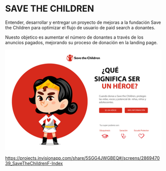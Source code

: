 # SAVE THE CHILDREN
Entender, desarrollar y entregar un proyecto de mejoras a la fundación Save the Children para optimizar el flujo de usuario de paid search a donantes.

Nuesto objetico es aumentar el número de donantes a través de los anuncios pagados, mejorando su proceso de donación en la landing page.

![Presentación](assets/images/stc-presentation.jpg)

https://projects.invisionapp.com/share/5SGG4JWGBEQ#/screens/286947039_SaveTheChildrenF-Index
